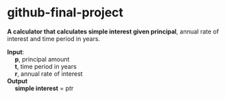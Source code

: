 # github-final-project

**A calculator that calculates simple interest given principal**, annual rate of interest and time period in years.

**Input**:  
&emsp;         **p**, principal amount  
&emsp;         **t**, time period in years  
&emsp;         **r**, annual rate of interest  
**Output**  
&emsp;         **simple interest** = p*t*r  
